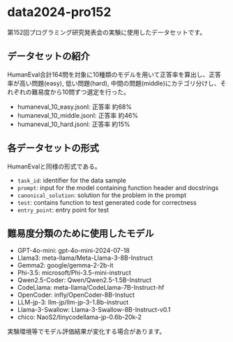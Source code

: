   # data2024-pro152
第152回プログラミング研究発表会の実験に使用したデータセットです。
## データセットの紹介
HumanEval合計164問を対象に10種類のモデルを用いて正答率を算出し、正答率が高い問題(easy), 低い問題(hard), 中間の問題(middle)にカテゴリ分けし、それぞれの難易度から10問ずつ選定を行った。
- humaneval_10_easy.jsonl: 正答率 約68%
- humaneval_10_middle.jsonl: 正答率 約46%
- humaneval_10_hard.jsonl: 正答率 約15%
## 各データセットの形式
HumanEvalと同様の形式である。
- `task_id`: identifier for the data sample
- `prompt`: input for the model containing function header and docstrings
- `canonical_solution`: solution for the problem in the prompt
- `test`: contains function to test generated code for correctness
- `entry_point`: entry point for test
## 難易度分類のために使用したモデル
- GPT-4o-mini: gpt-4o-mini-2024-07-18
- Llama3: meta-llama/Meta-Llama-3-8B-Instruct
- Gemma2: google/gemma-2-2b-it
- Phi-3.5: microsoft/Phi-3.5-mini-instruct
- Qwen2.5-Coder: Qwen/Qwen2.5-1.5B-Instruct
- CodeLlama: meta-llama/CodeLlama-7B-Instruct-hf
- OpenCoder: infly/OpenCoder-8B-Instuct
- LLM-jp-3: llm-jp/llm-jp-3-1.8b-instruct
- Llama-3-Swallow: Llama-3-Swallow-8B-Instruct-v0.1
- chico: NaoS2/tinycodellama-jp-0.6b-20k-2

実験環境等でモデル評価結果が変化する場合があります。
